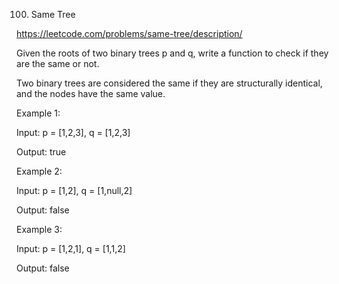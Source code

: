 100. Same Tree


https://leetcode.com/problems/same-tree/description/

Given the roots of two binary trees p and q, write a function to check if they are the same or not.

Two binary trees are considered the same if they are structurally identical, and the nodes have the same value.

 
Example 1:

Input: p = [1,2,3], q = [1,2,3]

Output: true

Example 2:


Input: p = [1,2], q = [1,null,2]

Output: false

Example 3:


Input: p = [1,2,1], q = [1,1,2]

Output: false
